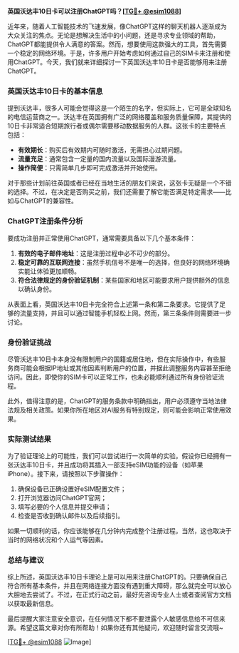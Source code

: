 **英国沃达丰10日卡可以注册ChatGPT吗？[[TG💪+ @esim1088](https://t.me/s/esim1088)]**

近年来，随着人工智能技术的飞速发展，像ChatGPT这样的聊天机器人逐渐成为大众关注的焦点。无论是想解决生活中的小问题，还是寻求专业领域的帮助，ChatGPT都能提供令人满意的答案。然而，想要使用这款强大的工具，首先需要一个稳定的网络环境。于是，许多用户开始考虑如何通过自己的SIM卡来注册和使用ChatGPT。今天，我们就来详细探讨一下英国沃达丰10日卡是否能够用来注册ChatGPT。

### 英国沃达丰10日卡的基本信息

提到沃达丰，很多人可能会觉得这是一个陌生的名字，但实际上，它可是全球知名的电信运营商之一。沃达丰在英国拥有广泛的网络覆盖和服务质量保障，其提供的10日卡非常适合短期旅行者或偶尔需要移动数据服务的人群。这张卡的主要特点包括：

- **有效期长**：购买后有效期内可随时激活，无需担心过期问题。
- **流量充足**：通常包含一定量的国内流量以及国际漫游流量。
- **操作简便**：只需简单几步即可完成激活并开始使用。

对于那些计划前往英国或者已经在当地生活的朋友们来说，这张卡无疑是一个不错的选择。不过，在决定是否购买之前，我们还需要了解它能否满足特定需求——比如与ChatGPT的兼容性。

### ChatGPT注册条件分析

要成功注册并正常使用ChatGPT，通常需要具备以下几个基本条件：

1. **有效的电子邮件地址**：这是注册过程中必不可少的部分。
2. **稳定可靠的互联网连接**：虽然手机信号不是唯一的选择，但良好的网络环境确实能让体验更加顺畅。
3. **符合法律规定的身份验证机制**：某些国家和地区可能要求用户提供额外的信息以确认身份。

从表面上看，英国沃达丰10日卡完全符合上述第一条和第二条要求。它提供了足够的流量支持，并且可以通过智能手机轻松上网。然而，第三条条件则需要进一步讨论。

### 身份验证挑战

尽管沃达丰10日卡本身没有限制用户的国籍或居住地，但在实际操作中，有些服务商可能会根据IP地址或其他因素判断用户的位置，并据此调整服务内容甚至拒绝访问。因此，即使你的SIM卡可以正常工作，也未必能顺利通过所有身份验证流程。

此外，值得注意的是，ChatGPT的服务条款中明确指出，用户必须遵守当地法律法规及相关政策。如果你所在地区对AI服务有特别规定，则可能会影响正常使用效果。

### 实际测试结果

为了验证理论上的可能性，我们可以尝试进行一次简单的实验。假设你已经拥有一张沃达丰10日卡，并且成功将其插入一部支持eSIM功能的设备（如苹果iPhone）。接下来，请按照以下步骤操作：

1. 确保设备已正确设置好eSIM配置文件；
2. 打开浏览器访问ChatGPT官网；
3. 填写必要的个人信息并提交申请；
4. 检查是否收到确认邮件以及后续指引。

如果一切顺利的话，你应该能够在几分钟内完成整个注册过程。当然，这也取决于当时的网络状况和个人运气等因素。

### 总结与建议

综上所述，英国沃达丰10日卡理论上是可以用来注册ChatGPT的。只要确保自己符合所有基本条件，并且在网络连接方面没有遇到重大障碍，那么就完全可以放心大胆地去尝试了。不过，在正式行动之前，最好先咨询专业人士或者查阅官方文档以获取最新信息。

最后提醒大家注意安全意识，在任何情况下都不要泄露个人敏感信息给不可信来源。希望这篇文章对你有所帮助！如果你还有其他疑问，欢迎随时留言交流哦~

[[TG💪+ @esim1088](https://t.me/s/esim1088) ![Image](https://i.postimg.cc/4NQfJmqS/Snipaste-2025-05-13-00-14-12.png)]